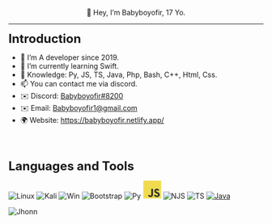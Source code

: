 <p align="center">
    👋 Hey, I’m Babyboyofir, 17 Yo.
</p> 


---


<font size="5">__Introduction__ </font>                                         
- 👀 I’m A developer since 2019. <br />
- 🌱 I’m currently learning Swift. <br />
- 💫 Knowledge: Py, JS, TS, Java, Php, Bash, C++, Html, Css. <br />
- 📫 You can contact me via discord. <br />
- ✉️ Discord: [Babyboyofir#8200](https://discord.com/users/959344949357330462) <br />
- ✉️ Email: Babyboyofir1@gmail.com <br />
- 🌍 Website: https://babyboyofir.netlify.app/ <br />

<br />
<br />



<font size="5">__Languages and Tools__</font>

<img src="https://cdn-icons-png.flaticon.com/512/226/226772.png" alt="Linux" width="45"/> <img src="https://upload.wikimedia.org/wikipedia/commons/thumb/2/2b/Kali-dragon-icon.svg/2048px-Kali-dragon-icon.svg.png" alt="Kali" width="49"/> <img src="https://cdn-icons-png.flaticon.com/512/38/38466.png" alt="Win" width="40"/> <img src="https://camo.githubusercontent.com/bec2c92468d081617cb3145a8f3d8103e268bca400f6169c3a68dc66e05c971e/68747470733a2f2f76352e676574626f6f7473747261702e636f6d2f646f63732f352e302f6173736574732f6272616e642f626f6f7473747261702d6c6f676f2d736861646f772e706e67" alt="Bootstrap" width="49"/> <img src="https://cdn3.iconfinder.com/data/icons/logos-and-brands-adobe/512/267_Python-512.png" alt="Py" width="42"/>   <img src="https://raw.githubusercontent.com/devicons/devicon/master/icons/javascript/javascript-original.svg" alt="https://developer.mozilla.org/en-US/docs/Web/JavaScript" width="36"/>    <img src="https://cdn.iconscout.com/icon/free/png-256/node-js-1174925.png" alt="NJS" width="40"/>          <img src="https://upload.wikimedia.org/wikipedia/commons/thumb/4/4c/Typescript_logo_2020.svg/512px-Typescript_logo_2020.svg.png" alt="TS" width="37"/> [<img src="https://plumbr.io/app/uploads/2019/06/java.png" alt="Java" width="37"/>](https://www.java.com/en/)








<img src="https://static.techspot.com/images2/downloads/topdownload/2017/05/jtr.png" alt="Jhonn" width="45"/> 


